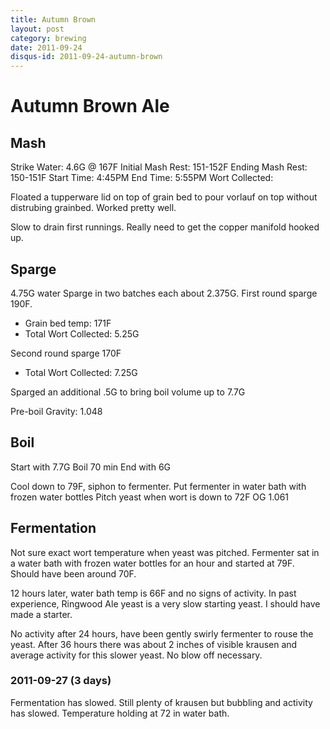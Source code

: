 ```yaml
---
title: Autumn Brown
layout: post
category: brewing
date: 2011-09-24
disqus-id: 2011-09-24-autumn-brown
---
```

# Autumn Brown Ale

## Mash
Strike Water:       4.6G @ 167F
Initial Mash Rest:  151-152F
Ending Mash Rest:   150-151F
Start Time:         4:45PM
End Time:           5:55PM
Wort Collected:

Floated a tupperware lid on top of grain bed to pour vorlauf on top without
distrubing grainbed. Worked pretty well.

Slow to drain first runnings. Really need to get the copper manifold hooked up.



## Sparge
4.75G water
Sparge in two batches each about 2.375G.
First round sparge 190F.
- Grain bed temp: 171F
- Total Wort Collected: 5.25G

Second round sparge 170F
- Total Wort Collected: 7.25G

Sparged an additional .5G to bring boil volume up to 7.7G

Pre-boil Gravity: 1.048

## Boil
Start with 7.7G
Boil 70 min
End with 6G

Cool down to 79F, siphon to fermenter.
Put fermenter in water bath with frozen water bottles
Pitch yeast when wort is down to 72F
OG 1.061

## Fermentation
Not sure exact wort temperature when yeast was pitched. Fermenter sat in a
water bath with frozen water bottles for an hour and started at 79F. Should
have been around 70F.

12 hours later, water bath temp is 66F and no signs of activity. In past
experience, Ringwood Ale yeast is a very slow starting yeast. I should have
made a starter.

No activity after 24 hours, have been gently swirly fermenter to rouse the yeast.
After 36 hours there was about 2 inches of visible krausen and average activity for this slower yeast. No blow off necessary.

### 2011-09-27 (3 days)
Fermentation has slowed. Still plenty of krausen but bubbling and activity has slowed. Temperature holding at 72 in water bath.
